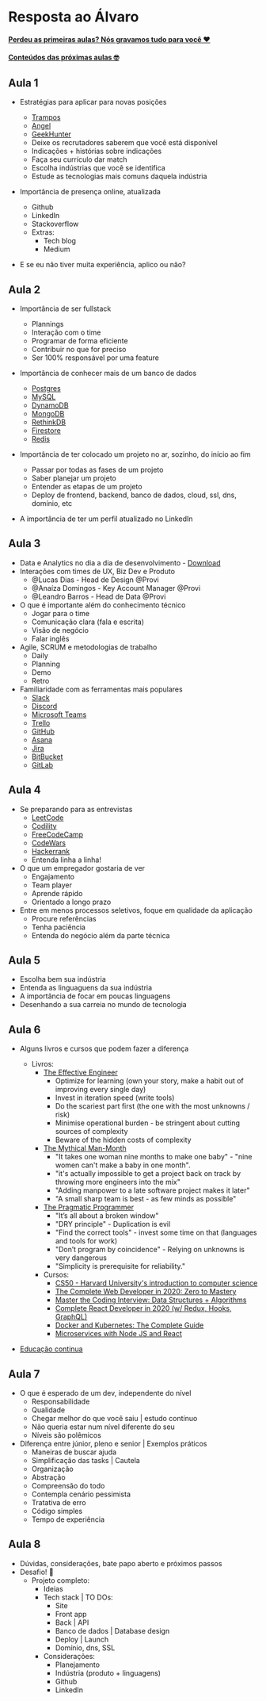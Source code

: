 # Resposta ao Álvaro

#### [Perdeu as primeiras aulas? Nós gravamos tudo para você ❤️](https://www.youtube.com/playlist?list=PLE-tCpjugFWrwZ-heBh-NHVGim_2a_u1U)

#### [Conteúdos das próximas aulas 🤓](https://firebasestorage.googleapis.com/v0/b/provi-public/o/Resposta%20pro%20A%CC%81lvaro.pdf?alt=media&token=170ca7bb-96c7-4c24-b032-6ee1c74f9586)

## Aula 1

- Estratégias para aplicar para novas posições

  - [Trampos](https://trampos.co/)
  - [Angel](https://angel.co/)
  - [GeekHunter](https://www.geekhunter.com.br/)
  - Deixe os recrutadores saberem que você está disponível
  - Indicações + histórias sobre indicações
  - Faça seu currículo dar match
  - Escolha indústrias que você se identifica
  - Estude as tecnologias mais comuns daquela indústria

- Importância de presença online, atualizada
  - Github
  - LinkedIn
  - Stackoverflow
  - Extras:
    - Tech blog
    - Medium
- E se eu não tiver muita experiência, aplico ou não?

## Aula 2

- Importância de ser fullstack

  - Plannings
  - Interação com o time
  - Programar de forma eficiente
  - Contribuir no que for preciso
  - Ser 100% responsável por uma feature

- Importância de conhecer mais de um banco de dados

  - [Postgres](https://www.postgresql.org/)
  - [MySQL](https://www.mysql.com/)
  - [DynamoDB](https://aws.amazon.com/dynamodb/)
  - [MongoDB](https://www.mongodb.com/cloud)
  - [RethinkDB](https://rethinkdb.com/)
  - [Firestore](https://firebase.google.com/docs/firestore)
  - [Redis](https://redis.io/)

- Importância de ter colocado um projeto no ar, sozinho, do início ao fim

  - Passar por todas as fases de um projeto
  - Saber planejar um projeto
  - Entender as etapas de um projeto
  - Deploy de frontend, backend, banco de dados, cloud, ssl, dns, domínio, etc

- A importância de ter um perfil atualizado no LinkedIn

## Aula 3

- Data e Analytics no dia a dia de desenvolvimento - [Download](https://firebasestorage.googleapis.com/v0/b/provi-public/o/Analytics%20e%20Desenvolvimento.pdf?alt=media)
- Interações com times de UX, Biz Dev e Produto
  - @Lucas Dias - Head de Design @Provi
  - @Anaíza Domingos - Key Account Manager @Provi
  - @Leandro Barros - Head de Data @Provi
- O que é importante além do conhecimento técnico
  - Jogar para o time
  - Comunicação clara (fala e escrita)
  - Visão de negócio
  - Falar inglês
- Agile, SCRUM e metodologias de trabalho
  - Daily
  - Planning
  - Demo
  - Retro
- Familiaridade com as ferramentas mais populares
  - [Slack](https://slack.com/intl/en-br/)
  - [Discord](https://discordapp.com/)
  - [Microsoft Teams](https://teamsdemo.office.com/)
  - [Trello](https://trello.com/)
  - [GitHub](https://github.com/)
  - [Asana](https://asana.com/)
  - [Jira](https://www.atlassian.com/software/jira)
  - [BitBucket](https://bitbucket.org/)
  - [GitLab](https://about.gitlab.com/)

## Aula 4

- Se preparando para as entrevistas
  - [LeetCode](https://leetcode.com/)
  - [Codility](https://www.codility.com/)
  - [FreeCodeCamp](https://www.freecodecamp.org/learn)
  - [CodeWars](https://www.codewars.com/)
  - [Hackerrank](https://www.hackerrank.com/)
  - Entenda linha a linha!
- O que um empregador gostaria de ver
  - Engajamento
  - Team player
  - Aprende rápido
  - Orientado a longo prazo
- Entre em menos processos seletivos, foque em qualidade da aplicação
  - Procure referências
  - Tenha paciência
  - Entenda do negócio além da parte técnica

## Aula 5

- Escolha bem sua indústria
- Entenda as linguaguens da sua indústria
- A importância de focar em poucas linguagens
- Desenhando a sua carreia no mundo de tecnologia

## Aula 6

- Alguns livros e cursos que podem fazer a diferença

  - Livros:
    - [The Effective Engineer](https://www.amazon.com.br/Effective-Engineer-Engineering-Disproportionate-Meaningful/dp/0996128107?tag=lomadee0850009731-20&ascsubtag=226536112767z176z1590855652543&lmdsid=525436112767-176-1590855652543)
      - Optimize for learning (own your story, make a habit out of improving every single day)
      - Invest in iteration speed (write tools)
      - Do the scariest part first (the one with the most unknowns / risk)
      - Minimise operational burden - be stringent about cutting sources of complexity
      - Beware of the hidden costs of complexity
    - [The Mythical Man-Month](https://www.amazon.com.br/Mythical-Man-Month-Software-Engineering-Anniversary/dp/0201835959?tag=lomadee0850009731-20&ascsubtag=226536112767z176z1590855698885&lmdsid=988836112767-176-1590855698885)
      - "It takes one woman nine months to make one baby" - "nine women can't make a baby in one month".
      - "it's actually impossible to get a project back on track by throwing more engineers into the mix"
      - "Adding manpower to a late software project makes it later"
      - "A small sharp team is best - as few minds as possible"
    - [The Pragmatic Programmer](https://www.amazon.com.br/Pragmatic-Programmer-journey-mastery-Anniversary-ebook/dp/B07VRS84D1/ref=asc_df_B07VRS84D1/?tag=googleshopp00-20&linkCode=df0&hvadid=405172837347&hvpos=&hvnetw=g&hvrand=14571410684808691160&hvpone=&hvptwo=&hvqmt=&hvdev=c&hvdvcmdl=&hvlocint=&hvlocphy=1001773&hvtargid=pla-814973576060&psc=1)
      - "It’s all about a broken window"
      - "DRY principle" - Duplication is evil
      - "Find the correct tools" - invest some time on that (languages and tools for work)
      - "Don’t program by coincidence" - Relying on unknowns is very dangerous
      - "Simplicity is prerequisite for reliability."
    - Cursos:
      - [CS50 - Harvard University's introduction to computer science](https://www.youtube.com/watch?v=e9Eds2Rc_x8&list=PLhQjrBD2T381L3iZyDTxRwOBuUt6m1FnW)
      - [The Complete Web Developer in 2020: Zero to Mastery
        ](https://www.udemy.com/course/the-complete-web-developer-zero-to-mastery/)
      - [Master the Coding Interview: Data Structures + Algorithms
        ](https://www.udemy.com/course/master-the-coding-interview-data-structures-algorithms/)
      - [Complete React Developer in 2020 (w/ Redux, Hooks, GraphQL)
        ](https://www.udemy.com/course/complete-react-developer-zero-to-mastery/)
      - [Docker and Kubernetes: The Complete Guide
        ](https://www.udemy.com/course/docker-and-kubernetes-the-complete-guide/)
      - [Microservices with Node JS and React
        ](https://www.udemy.com/course/microservices-with-node-js-and-react/)

- [Educação continua](https://www.freecodecamp.org/news/stack-overflow-developer-survey-2020-programming-language-framework-salary-data/#how-often-do-developers-learn-new-technologies)

## Aula 7

- O que é esperado de um dev, independente do nível
  - Responsabilidade
  - Qualidade
  - Chegar melhor do que você saiu | estudo contínuo
  - Não queria estar num nível diferente do seu
  - Níveis são polêmicos
- Diferença entre júnior, pleno e senior | Exemplos práticos
  - Maneiras de buscar ajuda
  - Simplificação das tasks | Cautela
  - Organização
  - Abstração
  - Compreensão do todo
  - Contempla cenário pessimista
  - Tratativa de erro
  - Código simples
  - Tempo de experiência
  
## Aula 8
  - Dúvidas, considerações, bate papo aberto e próximos passos
  - Desafio! 🥋
    - Projeto completo:
      - Ideias
      - Tech stack | TO DOs:
        - Site
        - Front app
        - Back | API
        - Banco de dados | Database design
        - Deploy | Launch
        - Domínio, dns, SSL
      - Considerações:
        - Planejamento
        - Indústria (produto + linguagens)
        - Github
        - LinkedIn

